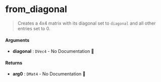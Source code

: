 # from\_diagonal

>  Creates a 4x4 matrix with its diagonal set to `diagonal` and all other entries set to 0.

#### Arguments

- **diagonal** : `DVec4` \- No Documentation 🚧

#### Returns

- **arg0** : `DMat4` \- No Documentation 🚧